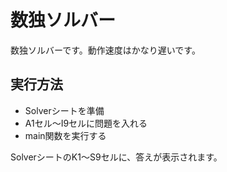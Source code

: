 # 数独ソルバー

数独ソルバーです。動作速度はかなり遅いです。


## 実行方法

- Solverシートを準備
- A1セル～I9セルに問題を入れる
- main関数を実行する

SolverシートのK1～S9セルに、答えが表示されます。



